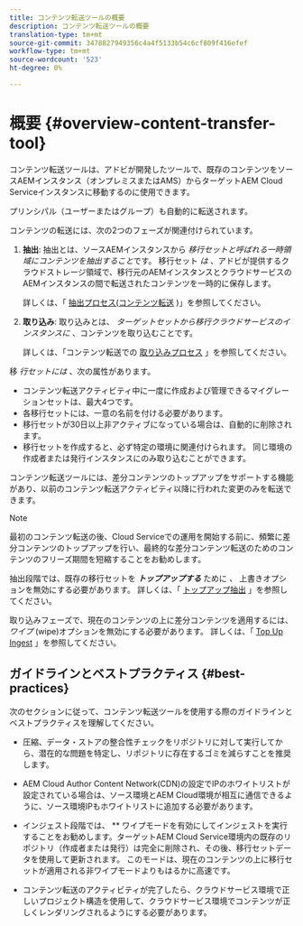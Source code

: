 ```yaml
---
title: コンテンツ転送ツールの概要
description: コンテンツ転送ツールの概要
translation-type: tm+mt
source-git-commit: 3478827949356c4a4f5133b54c6cf809f416efef
workflow-type: tm+mt
source-wordcount: '523'
ht-degree: 0%

---
```



# 概要 {#overview-content-transfer-tool}

コンテンツ転送ツールは、アドビが開発したツールで、既存のコンテンツをソースAEMインスタンス（オンプレミスまたはAMS）からターゲットAEM Cloud Serviceインスタンスに移動するのに使用できます。

プリンシパル（ユーザーまたはグループ）も自動的に転送されます。

コンテンツの転送には、次の2つのフェーズが関連付けられています。

1. **抽出**:  抽出とは、ソースAEMインスタンスから *移行セットと呼ばれる一時領域にコンテンツを抽出すること*&#x200B;です。 移行セット *は* 、アドビが提供するクラウドストレージ領域で、移行元のAEMインスタンスとクラウドサービスのAEMインスタンスの間で転送されたコンテンツを一時的に保存します。

   詳しくは、「 [抽出プロセス(コンテンツ転送](/help/move-to-cloud-service/content-transfer-tool/using-content-transfer-tool.md#extraction-process) )」を参照してください。

2. **取り込み**: 取り込みとは、 *ターゲットセットから移行クラウドサービスのインスタンスに* 、コンテンツを取り込むことです。

   詳しくは、「コンテンツ転送での [取り込みプロセス](/help/move-to-cloud-service/content-transfer-tool/using-content-transfer-tool.md#ingestion-process) 」を参照してください。

移 *行セットには* 、次の属性があります。

* コンテンツ転送アクティビティ中に一度に作成および管理できるマイグレーションセットは、最大4つです。
* 各移行セットには、一意の名前を付ける必要があります。
* 移行セットが30日以上非アクティブになっている場合は、自動的に削除されます。
* 移行セットを作成すると、必ず特定の環境に関連付けられます。 同じ環境の作成者または発行インスタンスにのみ取り込むことができます。

コンテンツ転送ツールには、差分コンテンツのトップアップをサポートする機能があり、以前のコンテンツ転送アクティビティ以降に行われた変更のみを転送できます。

>[!NOTE]
> 最初のコンテンツ転送の後、Cloud Serviceでの運用を開始する前に、頻繁に差分コンテンツのトップアップを行い、最終的な差分コンテンツ転送のためのコンテンツのフリーズ期間を短縮することをお勧めします。

抽出段階では、既存の移行セットを ***トップアップする*** ために *、* 上書きオプションを無効にする必要があります。 詳しくは、「 [トップアップ抽出](/help/move-to-cloud-service/content-transfer-tool/using-content-transfer-tool.md#top-up-extraction-process) 」を参照してください。

取り込みフェーズで、現在のコンテンツの上に差分コンテンツを適用するには、 *ワイプ* (wipe)オプションを無効にする必要があります。 詳しくは、「 [Top Up Ingest](/help/move-to-cloud-service/content-transfer-tool/using-content-transfer-tool.md#top-up-ingestion-process) 」を参照してください。


## ガイドラインとベストプラクティス {#best-practices}

次のセクションに従って、コンテンツ転送ツールを使用する際のガイドラインとベストプラクティスを理解してください。

* 圧縮、データ・ストアの整合性チェックをリポジトリに対して実行してから、潜在的な問題を特定し、リポジトリに存在するゴミを減らすことを推奨します。

* AEM Cloud Author Content Network(CDN)の設定でIPのホワイトリストが設定されている場合は、ソース環境とAEM Cloud環境が相互に通信できるように、ソース環境IPもホワイトリストに追加する必要があります。

* インジェスト段階では、 ** ワイプモードを有効にしてインジェストを実行することをお勧めします。ターゲットAEM Cloud Service環境内の既存のリポジトリ（作成者または発行）は完全に削除され、その後、移行セットデータを使用して更新されます。 このモードは、現在のコンテンツの上に移行セットが適用される非ワイプモードよりもはるかに高速です。

* コンテンツ転送のアクティビティが完了したら、クラウドサービス環境で正しいプロジェクト構造を使用して、クラウドサービス環境でコンテンツが正しくレンダリングされるようにする必要があります。